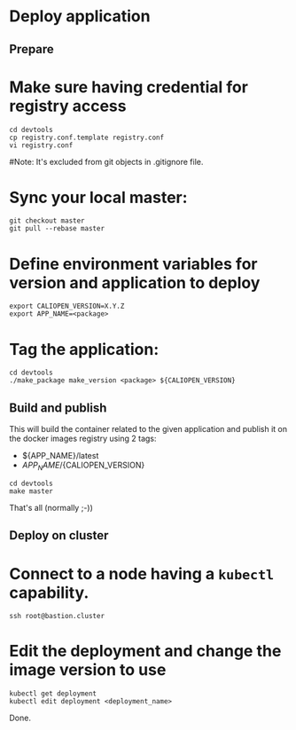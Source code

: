 Deploy application
==================

Prepare
-------

# Make sure having credential for registry access

```
cd devtools
cp registry.conf.template registry.conf
vi registry.conf
```

#Note: It's excluded from git objects in .gitignore file.

# Sync your local master:
```
git checkout master
git pull --rebase master
```


# Define environment variables for version and application to deploy
```
export CALIOPEN_VERSION=X.Y.Z
export APP_NAME=<package>
```

# Tag the application:
```
cd devtools
./make_package make_version <package> ${CALIOPEN_VERSION}
```

Build and publish
-----------------

This will build the container related to the given application and publish it on the docker images registry using 2 tags:
- ${APP_NAME}/latest
- ${APP_NAME}/${CALIOPEN_VERSION}

```
cd devtools
make master
```

That's all (normally ;-))

Deploy on cluster
-----------------

# Connect to a node having a `kubectl` capability.

```
ssh root@bastion.cluster
```

# Edit the deployment and change the image version to use

```
kubectl get deployment
kubectl edit deployment <deployment_name>
```

Done.
